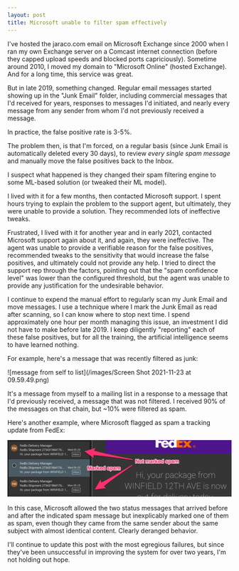 ```yaml
---
layout: post
title: Microsoft unable to filter spam effectively
---
```


I've hosted the jaraco.com email on Microsoft Exchange since 2000 when I ran my own Exchange server on a Comcast internet connection (before they capped upload speeds and blocked ports capriciously). Sometime around 2010, I moved my domain to "Microsoft Online" (hosted Exchange). And for a long time, this service was great.

But in late 2019, something changed. Regular email messages started showing up in the "Junk Email" folder, including commercial messages that I'd received for years, responses to messages I'd initiated, and nearly every message from any sender from whom I'd not previously received a message.

In practice, the false positive rate is 3-5%.

The problem then, is that I'm forced, on a regular basis (since Junk Email is automatically deleted every 30 days), to review _every single spam message_ and manually move the false positives back to the Inbox.

I suspect what happened is they changed their spam filtering engine to some ML-based solution (or tweaked their ML model).

I lived with it for a few months, then contacted Microsoft support. I spent hours trying to explain the problem to the support agent, but ultimately, they were unable to provide a solution. They recommended lots of ineffective tweaks.

Frustrated, I lived with it for another year and in early 2021, contacted Microsoft support again about it, and again, they were ineffective. The agent was unable to provide a verifiable reason for the false positives, recommended tweaks to the sensitivity that would increase the false positives, and ultimately could not provide any help. I tried to direct the support rep through the factors, pointing out that the "spam confidence level" was lower than the configured threshold, but the agent was unable to provide any justification for the undesirable behavior.

I continue to expend the manual effort to regularly scan my Junk Email and move messages. I use a technique where I mark the Junk Email as read after scanning, so I can know where to stop next time. I spend approximately one hour per month managing this issue, an investment I did not have to make before late 2019. I keep diligently "reporting" each of these false positives, but for all the training, the artificial intelligence seems to have learned nothing.

For example, here's a message that was recently filtered as junk:

![message from self to list](/images/Screen Shot 2021-11-23 at 09.59.49.png)

It's a message from myself to a mailing list in a response to a message that I'd previously received, a message that was not filtered. I received 90% of the messages on that chain, but \~10% were filtered as spam.

Here's another example, where Microsoft flagged as spam a tracking update from FedEx:

![tracking update from FedEx](/images/bad-spam-filter-2022-05.png)

In this case, Microsoft allowed the two status messages that arrived before and after the indicated spam message but inexplicably marked one of them as spam, even though they came from the same sender about the same subject with almost identical content. Clearly deranged behavior.

I'll continue to update this post with the most egregious failures, but since they've been unsuccessful in improving the system for over two years, I'm not holding out hope.
